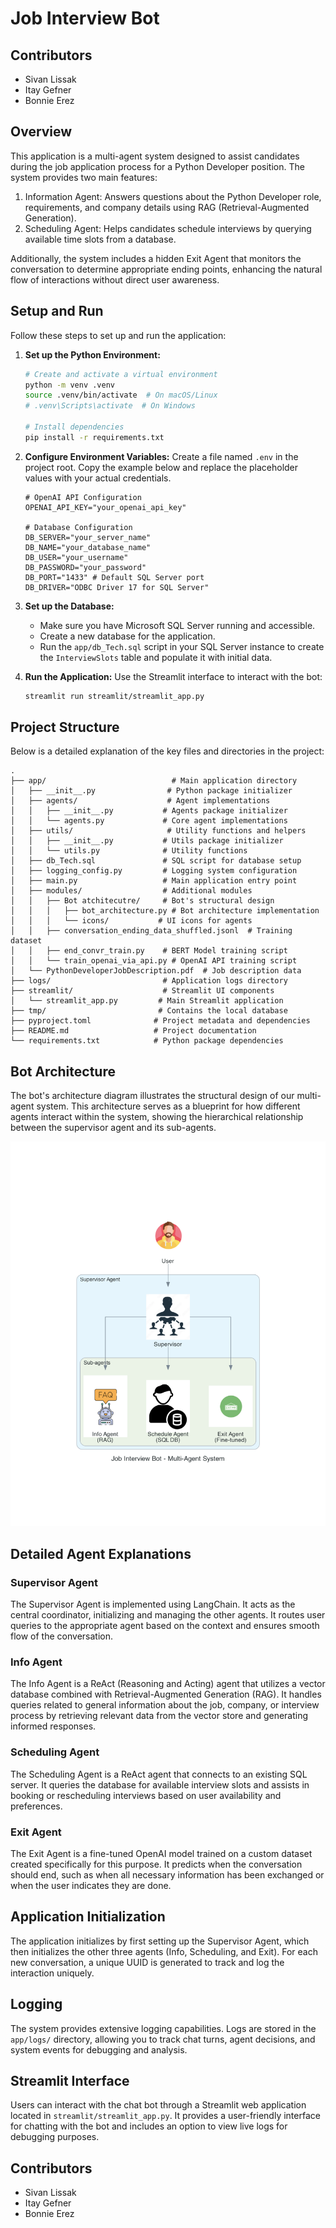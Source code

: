 # Job Interview Bot

## Contributors
- Sivan Lissak
- Itay Gefner
- Bonnie Erez

## Overview
This application is a multi-agent system designed to assist candidates during the job application process for a Python Developer position. The system provides two main features:
1. Information Agent: Answers questions about the Python Developer role, requirements, and company details using RAG (Retrieval-Augmented Generation).
2. Scheduling Agent: Helps candidates schedule interviews by querying available time slots from a database.

Additionally, the system includes a hidden Exit Agent that monitors the conversation to determine appropriate ending points, enhancing the natural flow of interactions without direct user awareness.

## Setup and Run
Follow these steps to set up and run the application:

1.  **Set up the Python Environment:**
    ```bash
    # Create and activate a virtual environment
    python -m venv .venv
    source .venv/bin/activate  # On macOS/Linux
    # .venv\Scripts\activate  # On Windows
    
    # Install dependencies
    pip install -r requirements.txt
    ```

2.  **Configure Environment Variables:**
    Create a file named `.env` in the project root. Copy the example below and replace the placeholder values with your actual credentials.
    ```env
    # OpenAI API Configuration
    OPENAI_API_KEY="your_openai_api_key"

    # Database Configuration
    DB_SERVER="your_server_name"
    DB_NAME="your_database_name"
    DB_USER="your_username"
    DB_PASSWORD="your_password"
    DB_PORT="1433" # Default SQL Server port
    DB_DRIVER="ODBC Driver 17 for SQL Server"
    ```

3.  **Set up the Database:**
    - Make sure you have Microsoft SQL Server running and accessible.
    - Create a new database for the application.
    - Run the `app/db_Tech.sql` script in your SQL Server instance to create the `InterviewSlots` table and populate it with initial data.

4.  **Run the Application:**
    Use the Streamlit interface to interact with the bot:
    ```bash
    streamlit run streamlit/streamlit_app.py
    ```

## Project Structure
Below is a detailed explanation of the key files and directories in the project:

```
.
├── app/                            # Main application directory
│   ├── __init__.py                # Python package initializer
│   ├── agents/                    # Agent implementations
│   │   ├── __init__.py           # Agents package initializer
│   │   └── agents.py             # Core agent implementations
│   ├── utils/                     # Utility functions and helpers
│   │   ├── __init__.py           # Utils package initializer
│   │   └── utils.py              # Utility functions
│   ├── db_Tech.sql               # SQL script for database setup
│   ├── logging_config.py         # Logging system configuration
│   ├── main.py                   # Main application entry point
│   ├── modules/                  # Additional modules
│   │   ├── Bot atchitecutre/     # Bot's structural design
│   │   │   ├── bot_architecture.py # Bot architecture implementation
│   │   │   └── icons/           # UI icons for agents
│   │   ├── conversation_ending_data_shuffled.jsonl  # Training dataset
│   │   ├── end_convr_train.py    # BERT Model training script
│   │   └── train_openai_via_api.py # OpenAI API training script
│   └── PythonDeveloperJobDescription.pdf  # Job description data
├── logs/                         # Application logs directory
├── streamlit/                    # Streamlit UI components
│   └── streamlit_app.py         # Main Streamlit application
├── tmp/                         # Contains the local database
├── pyproject.toml              # Project metadata and dependencies
├── README.md                   # Project documentation
└── requirements.txt            # Python package dependencies
```

## Bot Architecture
The bot's architecture diagram illustrates the structural design of our multi-agent system. This architecture serves as a blueprint for how different agents interact within the system, showing the hierarchical relationship between the supervisor agent and its sub-agents.

![Bot Architecture](app/modules/Bot%20atchitecutre/job_interview_bot_-_multi-agent_system.png)

## Detailed Agent Explanations

### Supervisor Agent
The Supervisor Agent is implemented using LangChain. It acts as the central coordinator, initializing and managing the other agents. It routes user queries to the appropriate agent based on the context and ensures smooth flow of the conversation.

### Info Agent
The Info Agent is a ReAct (Reasoning and Acting) agent that utilizes a vector database combined with Retrieval-Augmented Generation (RAG). It handles queries related to general information about the job, company, or interview process by retrieving relevant data from the vector store and generating informed responses.

### Scheduling Agent
The Scheduling Agent is a ReAct agent that connects to an existing SQL server. It queries the database for available interview slots and assists in booking or rescheduling interviews based on user availability and preferences.

### Exit Agent
The Exit Agent is a fine-tuned OpenAI model trained on a custom dataset created specifically for this purpose. It predicts when the conversation should end, such as when all necessary information has been exchanged or when the user indicates they are done.

## Application Initialization
The application initializes by first setting up the Supervisor Agent, which then initializes the other three agents (Info, Scheduling, and Exit). For each new conversation, a unique UUID is generated to track and log the interaction uniquely.

## Logging
The system provides extensive logging capabilities. Logs are stored in the `app/logs/` directory, allowing you to track chat turns, agent decisions, and system events for debugging and analysis.

## Streamlit Interface
Users can interact with the chat bot through a Streamlit web application located in `streamlit/streamlit_app.py`. It provides a user-friendly interface for chatting with the bot and includes an option to view live logs for debugging purposes.

## Contributors
- Sivan Lissak
- Itay Gefner
- Bonnie Erez 